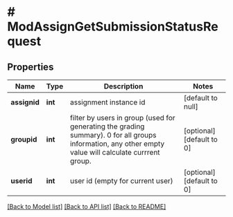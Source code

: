 # # ModAssignGetSubmissionStatusRequest

## Properties

Name | Type | Description | Notes
------------ | ------------- | ------------- | -------------
**assignid** | **int** | assignment instance id | [default to null]
**groupid** | **int** | filter by users in group (used for generating the grading summary).                     0 for all groups information, any other empty value will calculate currrent group. | [optional] [default to 0]
**userid** | **int** | user id (empty for current user) | [optional] [default to 0]

[[Back to Model list]](../../README.md#models) [[Back to API list]](../../README.md#endpoints) [[Back to README]](../../README.md)
